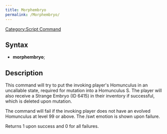 ```yaml
---
title: Morphembryo
permalink: /Morphembryo/
---
```


[Category:Script Command](/Category:Script_Command "wikilink")

Syntax
------

-   **morphembryo**;

Description
-----------

This command will try to put the invoking player's Homunculus in an uncallable state, required for mutation into a Homunculus S. The player will also receive a Strange Embryo (ID 6415) in their inventory if successful, which is deleted upon mutation.

The command will fail if the invoking player does not have an evolved Homunculus at level 99 or above. The /swt emotion is shown upon failure.

Returns 1 upon success and 0 for all failures.